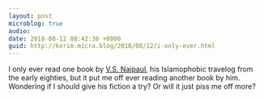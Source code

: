 ```yaml
---
layout: post
microblog: true
audio: 
date: 2018-08-12 08:42:38 +0800
guid: http://kerim.micro.blog/2018/08/12/i-only-ever.html
---
```

I only ever read one book by [V.S. Naipaul](https://www.nytimes.com/2018/08/11/obituaries/vs-naipaul-dead-author-nobel-prize.html), his Islamophobic travelog from the early eighties, but it put me off ever reading another book by him. Wondering if I should give his fiction a try? Or will it just piss me off more?
